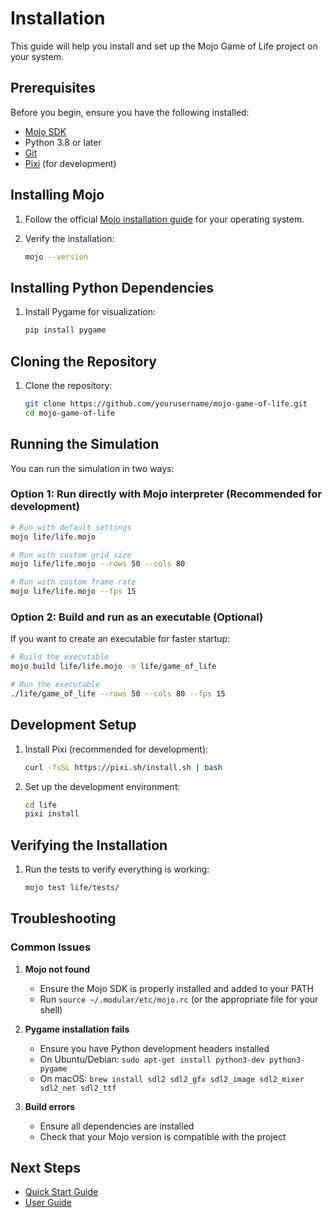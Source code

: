 # Installation

This guide will help you install and set up the Mojo Game of Life project on your system.

## Prerequisites

Before you begin, ensure you have the following installed:

- [Mojo SDK](https://docs.modular.com/mojo/)
- Python 3.8 or later
- [Git](https://git-scm.com/)
- [Pixi](https://pixi.sh/) (for development)

## Installing Mojo

1. Follow the official [Mojo installation guide](https://docs.modular.com/mojo/manual/get-started/) for your operating system.

2. Verify the installation:
   ```bash
   mojo --version
   ```

## Installing Python Dependencies

1. Install Pygame for visualization:
   ```bash
   pip install pygame
   ```

## Cloning the Repository

1. Clone the repository:
   ```bash
   git clone https://github.com/yourusername/mojo-game-of-life.git
   cd mojo-game-of-life
   ```

## Running the Simulation

You can run the simulation in two ways:

### Option 1: Run directly with Mojo interpreter (Recommended for development)

```bash
# Run with default settings
mojo life/life.mojo

# Run with custom grid size
mojo life/life.mojo --rows 50 --cols 80

# Run with custom frame rate
mojo life/life.mojo --fps 15
```

### Option 2: Build and run as an executable (Optional)

If you want to create an executable for faster startup:

```bash
# Build the executable
mojo build life/life.mojo -o life/game_of_life

# Run the executable
./life/game_of_life --rows 50 --cols 80 --fps 15
```

## Development Setup

1. Install Pixi (recommended for development):
   ```bash
   curl -fsSL https://pixi.sh/install.sh | bash
   ```

2. Set up the development environment:
   ```bash
   cd life
   pixi install
   ```

## Verifying the Installation

1. Run the tests to verify everything is working:
   ```bash
   mojo test life/tests/
   ```

## Troubleshooting

### Common Issues

1. **Mojo not found**
   - Ensure the Mojo SDK is properly installed and added to your PATH
   - Run `source ~/.modular/etc/mojo.rc` (or the appropriate file for your shell)

2. **Pygame installation fails**
   - Ensure you have Python development headers installed
   - On Ubuntu/Debian: `sudo apt-get install python3-dev python3-pygame`
   - On macOS: `brew install sdl2 sdl2_gfx sdl2_image sdl2_mixer sdl2_net sdl2_ttf`

3. **Build errors**
   - Ensure all dependencies are installed
   - Check that your Mojo version is compatible with the project

## Next Steps

- [Quick Start Guide](../getting-started/quick-start.md)
- [User Guide](../guide/usage.md)
